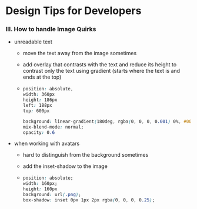 # Design Tips for Developers

### III. How to handle Image Quirks

- unreadable text

  - move the text away from the image sometimes

  - add overlay that contrasts with the text and reduce its height to contrast only the text using gradient (starts where the text is and ends at the top)

  - ```css
    position: absolute,
    width: 360px
    height: 186px
    left: 188px
    top: 600px
    
    background: linear-gradient(180deg, rgba(0, 0, 0, 0.001) 0%, #000000 100%);
    mix-blend-mode: normal;
    opacity: 0.6
    ```

- when working with avatars

  - hard to distinguish from the background sometimes

  - add the inset-shadow to the image

  - ```css
    position: absolute;
    width: 160px;
    height: 160px
    background: url(.png);
    box-shadow: inset 0px 1px 2px rgba(0, 0, 0, 0.25);
    ```

    

